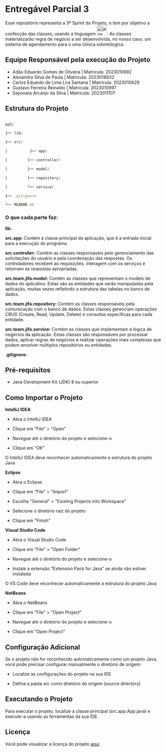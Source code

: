 
# Entregável Parcial 3

Esse repositório representa a 3ª Sprint do Projeto, e tem por objetivo a confecção das classes, usando a linguagem [<a href="https://emoji.gg/emoji/java"><img src="https://cdn3.emoji.gg/emojis/java.png" width="32px" height="32px" alt="java"></a>](https://emoji.gg/emoji/java). As classes materializarão regra de negócio a ser desenvolvida, no nosso caso, um sistema de agendamento para o uma clínica odontólogica.

## Equipe Responsável pela execução do Projeto

- Adão Eduardo Gomes de Oliveira | Matricula: 2023010692
- Alexandra Silva de Paula | Matrícula: 2023018832
- Carlos Eduardo de Lima Lira Santana | Matrícula: 2023010629
- Gustavo Ferreira Reinaldo | Matricula: 2023010997
- Sayonara Arcanjo da Silva | Matrícula: 2023011107

## Estrutura do Projeto

  

```js

ep3/

├── lib/

├── src/

│          ├── app/

│         ├── controller/

│         ├── model/

│         ├── repository/

│         └── service/

├── .gitignore

└── README.md

```
### O que cada parte faz:

**lib:**

**src.app:** Contém a classe principal da aplicação, que é a entrada inicial para a execução do programa.

**src.controller:** Contém as classes responsáveis pelo gerenciamento das solicitações do usuário e pela coordenação das respostas. Os controladores recebem as requisições, interagem com os serviços e retornam as respostas apropriadas.

**src.team.jifa.model:** Contém as classes que representam o modelo de dados do aplicativo. Estas são as entidades que serão manipuladas pela aplicação, muitas vezes refletindo a estrutura das tabelas no banco de dados.

**src.team.jifa.repository:** Contém as classes responsáveis pela comunicação com o banco de dados. Estas classes gerenciam operações CRUD (Create, Read, Update, Delete) e consultas específicas para cada entidade.

**src.team.jifa.service:** Contém as classes que implementam a lógica de negócios da aplicação. Estas classes são responsáveis por processar dados, aplicar regras de negócios e realizar operações mais complexas que podem envolver múltiplos repositórios ou entidades.

**.gitignore:**
  

## Pré-requisitos

  

- Java Development Kit (JDK) 8 ou superior

  

## Como Importar o Projeto

**IntelliJ IDEA**
  

 - Abra o IntelliJ IDEA
   
 - Clique em "File" > "Open"
   
  - Navegue até o diretório do projeto e selecione-o
   
  - Clique em "OK"
   
   O IntelliJ IDEA deve reconhecer automaticamente a estrutura do
   projeto Java

**Eclipse**

- Abra o Eclipse

- Clique em "File" > "Import"

- Escolha "General" > "Existing Projects into Workspace"

- Selecione o diretório raiz do projeto

- Clique em "Finish"

  

**Visual Studio Code**

- Abra o Visual Studio Code

- Clique em "File" > "Open Folder"

- Navegue até o diretório do projeto e selecione-o

- Instale a extensão "Extension Pack for Java" se ainda não estiver instalada

O VS Code deve reconhecer automaticamente a estrutura do projeto Java

  

**NetBeans**

- Abra o NetBeans

- Clique em "File" > "Open Project"

- Navegue até o diretório do projeto e selecione-o

- Clique em "Open Project"

  

## Configuração Adicional

Se o projeto não for reconhecido automaticamente como um projeto Java, você pode precisar configurar manualmente o diretório de origem:

  - Localize as configurações do projeto na sua IDE

- Defina a pasta src como diretório de origem (source directory)

  

## Executando o Projeto

Para executar o projeto, localize a classe principal (src.app.App.java) e execute-a usando as ferramentas da sua IDE.



## Licença

Você pode visualizar a licença do projeto [aqui](LICENSE.txt).
